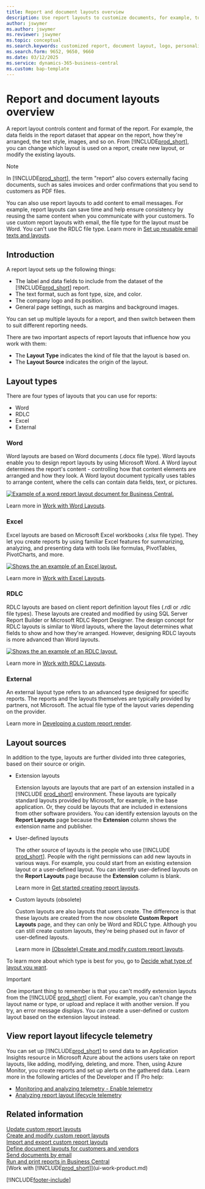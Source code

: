 ```yaml
---
title: Report and document layouts overview
description: Use report layouts to customize documents, for example, to personalize the font, logo, or page settings of PDF files you send to customers.
author: jswymer
ms.author: jswymer
ms.reviewer: jswymer
ms.topic: conceptual
ms.search.keywords: customized report, document layout, logo, personalize
ms.search.form: 9652, 9650, 9660
ms.date: 03/12/2025
ms.service: dynamics-365-business-central
ms.custom: bap-template
---
```

# Report and document layouts overview

A report layout controls content and format of the report. For example, the data fields in the report dataset that appear on the report, how they're arranged, the text style, images, and so on. From [!INCLUDE[prod_short](includes/prod_short.md)], you can change which layout is used on a report, create new layout, or modify the existing layouts.

> [!NOTE]  
> In [!INCLUDE[prod_short](includes/prod_short.md)], the term "report" also covers externally facing documents, such as sales invoices and order confirmations that you send to customers as PDF files.

You can also use report layouts to add content to email messages. For example, report layouts can save time and help ensure consistency by reusing the same content when you communicate with your customers. To use custom report layouts with email, the file type for the layout must be Word. You can't use the RDLC file type. Learn more in [Set up reusable email texts and layouts](admin-how-setup-email.md#set-up-reusable-email-texts-and-layouts).

## Introduction

A report layout sets up the following things:

* The label and data fields to include from the dataset of the [!INCLUDE[prod_short](includes/prod_short.md)] report.
* The text format, such as font type, size, and color.
* The company logo and its position.
* General page settings, such as margins and background images.

You can set up multiple layouts for a report, and then switch between them to suit different reporting needs.

<!--You can use one of the built-in report layouts or you can create custom report layouts and assign them to your reports as needed. Learn more in [Create a Custom Report or Document Layout](ui-how-create-custom-report-layout.md).-->

There are two important aspects of report layouts that influence how you work with them:

* The **Layout Type** indicates the kind of file that the layout is based on.
* The **Layout Source** indicates the origin of the layout.

## Layout types

There are four types of layouts that you can use for reports:

* Word
* RDLC
* Excel
* External

### Word

Word layouts are based on Word documents (.docx file type). Word layouts enable you to design report layouts by using Microsoft Word. A Word layout determines the report's content - controlling how that content elements are arranged and how they look. A Word layout document typically uses tables to arrange content, where the cells can contain data fields, text, or pictures.

[![Example of a word report layout document for Business Central.](media/word-layout-overview.png)](media/word-layout-overview.png#lightbox)

<!--![Example of a word report layout document for Business Central.](media/nav_wordreportlayout_edit_in_word_example.png) -->

Learn more in [Work with Word Layouts](ui-how-add-fields-word-report-layout.md).

### Excel

Excel layouts are based on Microsoft Excel workbooks (.xlsx file type). They let you create reports by using familiar Excel features for summarizing, analyzing, and presenting data with tools like formulas, PivotTables, PivotCharts, and more.

[![Shows the an example of an Excel layout.](media/excel-layout-2.png)](media/excel-layout-2.png#lightbox)

Learn more in [Work with Excel Layouts](ui-excel-report-layouts.md).

### RDLC

RDLC layouts are based on client report definition layout files (.rdl or .rdlc file types). These layouts are created and modified by using SQL Server Report Builder or Microsoft RDLC Report Designer. The design concept for RDLC layouts is similar to Word layouts, where the layout determines what fields to show and how they're arranged. However, designing RDLC layouts is more advanced than Word layouts.

[![Shows the an example of an RDLC layout.](media/rdlc-layout-overview.png)](media/rdlc-layout-overview.png#lightbox)

Learn more in [Work with RDLC Layouts](ui-rdlc-report-layouts.md).

### External

An external layout type refers to an advanced type designed for specific reports. The reports and the layouts themselves are typically provided by partners, not Microsoft. The actual file type of the layout varies depending on the provider.

Learn more in [Developing a custom report render](/dynamics365/business-central/dev-itpro/developer/devenv-report-custom-render).

## Layout sources

In addition to the type, layouts are further divided into three categories, based on their source or origin.

* Extension layouts

   Extension layouts are layouts that are part of an extension installed in a [!INCLUDE [prod_short](includes/prod_short.md)] environment. These layouts are typically standard layouts provided by Microsoft, for example, in the base application. Or, they could be layouts that are included in extensions from other software providers. You can identify extension layouts on the **Report Layouts** page because the **Extension** column shows the extension name and publisher.

* User-defined layouts

   The other source of layouts is the people who use [!INCLUDE [prod_short](includes/prod_short.md)]. People with the right permissions can add new layouts in various ways. For example, you could start from an existing extension layout or a user-defined layout. You can identify user-defined layouts on the **Report Layouts** page because the **Extension** column is blank.

   Learn more in [Get started creating report layouts](ui-get-started-layouts.md).

* Custom layouts (obsolete)

  Custom layouts are also layouts that users create. The difference is that these layouts are created from the now obsolete **Custom Report Layouts** page, and they can only be Word and RDLC type. Although you can still create custom layouts, they're being phased out in favor of user-defined layouts.

  Learn more in [(Obsolete) Create and modify custom report layouts](ui-how-create-custom-report-layout.md).

To learn more about which type is best for you, go to [Decide what type of layout you want](ui-get-started-layouts.md#decide).

> [!IMPORTANT]
> One important thing to remember is that you can't modify extension layouts from the [!INCLUDE [prod_short](includes/prod_short.md)] client. For example, you can't change the layout name or type, or upload and replace it with another version. If you try, an error message displays. You can create a user-defined or custom layout based on the extension layout instead.

<!--
### Built-in and custom report layouts

[!INCLUDE[prod_short](includes/prod_short.md)] includes several built-in layouts. Built-in layouts are predefined layouts that are designed for specific reports. [!INCLUDE[prod_short](includes/prod_short.md)] reports will have a built-in layout as either an RDLC report layout, Word report layout, or in some cases both. You can’t modify a built-in report layout from [!INCLUDE[prod_short](includes/prod_short.md)] but you use them as a starting point for building your own custom report layouts.

Custom layouts are report layouts that you design to change the appearance of a report. You typically create a custom layout based on a built-in layout, but you can create them from scratch or from a copy of an existing custom layout. Custom layouts enable you to have multiple layouts for the same report, which you switch among as needed. For example, you can have different layouts for each [!INCLUDE[prod_short](includes/prod_short.md)] company, or you can have different layouts for the same company for specific occasions or events, like a special campaign or holiday season.

Deciding on whether to use a Word, Excel, or RDLC layout type will depend on how you want the generated report to look and your knowledge of tools for creating the layouts, like Word, Excel, and SQL Server Report Builder.

* The general design concepts for Word and RDLC layouts are similar. However each type has certain design features that affect how the generated report appears in [!INCLUDE[prod_short](includes/prod_short.md)]. This means that the same report might look different when using the Word report layout compared to the RDLC report layout.

* The process for setting up Word, Excel, and RDLC report layouts on reports is the same. The main difference is in the way you modify the layouts. Word and especially Excel layouts are typically easier to create and modify than RDLC report layouts because you use Word and Excel. RDLC report layouts are modified by using SQL Server Report builder, which targets more advanced users.

* Not all reports and document have a dataset that is optimized for use with an Excel layout. For example, aggregations and complex calculations work best with RDLC or Word layouts. The same is true for documents.

For information about how to switch the layout currently used on a report, see [Set the Layout Used by a Report](ui-set-report-layout.md).

-->

## View report layout lifecycle telemetry

You can set up [!INCLUDE[prod_short](includes/prod_short.md)] to send data to an Application Insights resource in Microsoft Azure about the actions users take on report layouts, like adding, modifying, deleting, and more. Then, using Azure Monitor, you create reports and set up alerts on the gathered data. Learn more in the following articles of the Developer and IT Pro help:

* [Monitoring and analyzing telemetry - Enable telemetry](/dynamics365/business-central/dev-itpro/administration/telemetry-overview?toc=/dynamics365/business-central/toc.json#enable)
* [Analyzing report layout lifecycle telemetry](/dynamics365/business-central/dev-itpro/administration/telemetry-report-layout-lifecycle-trace?toc=/dynamics365/business-central/toc.json)

## Related information

[Update custom report layouts](ui-update-report-layouts.md)  
[Create and modify custom report layouts](ui-how-create-custom-report-layout.md)  
[Import and export custom report layouts](ui-how-import-and-export-report-layout.md)  
[Define document layouts for customers and vendors](ui-define-customer-vendor-document-layouts.md)  
[Send documents by email](ui-how-send-documents-email.md)  
[Run and print reports in Business Central](ui-work-report.md)  
[Work with [!INCLUDE[prod_short](includes/prod_short.md)]](ui-work-product.md)  

[!INCLUDE[footer-include](includes/footer-banner.md)]
